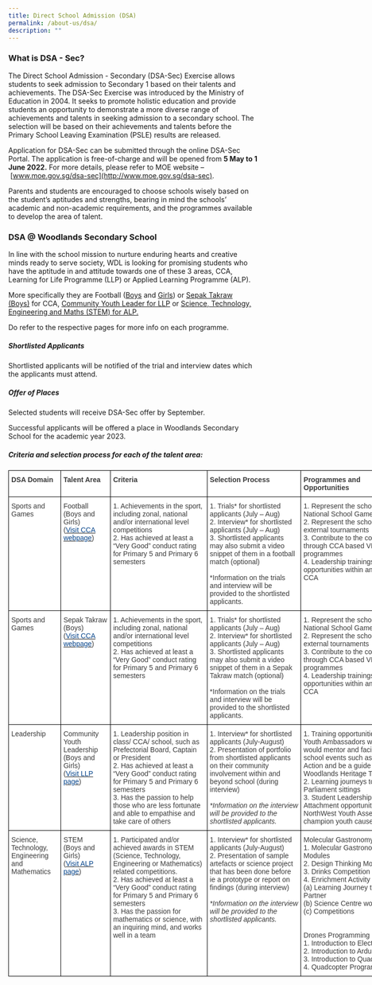 ```yaml
---
title: Direct School Admission (DSA)
permalink: /about-us/dsa/
description: ""
---
```

### What is DSA - Sec?

The Direct School Admission - Secondary (DSA-Sec) Exercise allows students to seek admission to Secondary 1 based on their talents and achievements. The DSA-Sec Exercise was introduced by the Ministry of Education in 2004. It seeks to promote holistic education and provide students an opportunity to demonstrate a more diverse range of achievements and talents in seeking admission to a secondary school. The selection will be based on their achievements and talents before the Primary School Leaving Examination (PSLE) results are released.

Application for DSA-Sec can be submitted through the online DSA-Sec Portal. The application is free-of-charge and will be opened from **5 May to 1 June 2022.** For more details, please refer to MOE website – [www.moe.gov.sg/dsa-sec](http://www.moe.gov.sg/dsa-sec).

Parents and students are encouraged to choose schools wisely based on the student’s aptitudes and strengths, bearing in mind the schools’ academic and non-academic requirements, and the programmes available to develop the area of talent.

### **DSA @ Woodlands Secondary School**

In line with the school mission to nurture enduring hearts and creative minds ready to serve society, WDL is looking for promising students who have the aptitude in and attitude towards one of these 3 areas, CCA, Learning for Life Programme (LLP) or Applied Learning Programme (ALP).

More specifically they are Football ([Boys](/ccas/sports-and-games/#5) and [Girls](/ccas/sports-and-games/#4)) or [Sepak Takraw (Boys)](/ccas/sports-and-games/#7) for CCA, [Community Youth Leader for LLP](/wdl-experience/distinctive-programmes/#2) or [Science, Technology, Engineering and Maths (STEM) for ALP.](/wdl-experience/distinctive-programmes/#1)

Do refer to the respective pages for more info on each programme.

##### **Shortlisted Applicants**

Shortlisted applicants will be notified of the trial and interview dates which the applicants must attend.

##### **Offer of Places**

Selected students will receive DSA-Sec offer by September.

Successful applicants will be offered a place in Woodlands Secondary School for the academic year 2023.

##### **Criteria and selection process for each of the talent area:**

<style type="text/css">
.tg  {border-collapse:collapse;border-spacing:0;margin:0px auto;}
.tg td{border-color:black;border-style:solid;border-width:1px;font-family:Arial, sans-serif;font-size:14px;
  overflow:hidden;padding:10px 5px;word-break:normal;}
.tg th{border-color:black;border-style:solid;border-width:1px;font-family:Arial, sans-serif;font-size:14px;
  font-weight:normal;overflow:hidden;padding:10px 5px;word-break:normal;}
.tg .tg-dox4{background-color:#FFF;color:#3A3A3A;text-align:left;vertical-align:top}
.tg .tg-c1uv{background-color:#FFF;color:#3A3A3A;font-weight:bold;text-align:left;vertical-align:top}
</style>
<table class="tg" style="undefined;table-layout: fixed; width: 809px">
<colgroup>
<col style="width: 105px">
<col style="width: 100px">
<col style="width: 195px">
<col style="width: 189px">
<col style="width: 220px">
</colgroup>
<tbody>
  <tr>
    <td class="tg-c1uv"><span style="font-weight:bold;font-style:inherit">DSA Domain</span></td>
    <td class="tg-c1uv"><span style="font-weight:bold;font-style:inherit">Talent Area</span></td>
    <td class="tg-c1uv"><span style="font-weight:bold;font-style:inherit">Criteria</span></td>
    <td class="tg-c1uv"><span style="font-weight:bold;font-style:inherit">Selection Process</span></td>
    <td class="tg-c1uv"><span style="font-weight:bold;font-style:inherit">Programmes and Opportunities</span></td>
  </tr>
  <tr>
    <td class="tg-dox4"><span style="font-weight:inherit;font-style:inherit">Sports and Games</span></td>
    <td class="tg-dox4"><span style="font-weight:inherit;font-style:inherit">Football</span><br><span style="font-weight:inherit;font-style:inherit">(Boys and Girls)</span><br><span style="font-weight:inherit;font-style:inherit">(</span><a href="https://woodlandssec.moe.edu.sg/dsa/ccas/sports-and-games/"><span style="font-weight:inherit;font-style:inherit;text-decoration:none;color:#034289;background-color:transparent">Visit CCA webpage</span></a><span style="font-weight:inherit;font-style:inherit">)</span></td>
    <td class="tg-dox4"><span style="font-weight:inherit;font-style:inherit">1. Achievements in the sport, including zonal, national and/or international level competitions</span><br><span style="font-weight:inherit;font-style:inherit">2. Has achieved at least a “Very Good” conduct rating for Primary 5 and Primary 6 semesters</span></td>
    <td class="tg-dox4"><span style="font-weight:inherit;font-style:inherit">1. Trials* for shortlisted applicants (July – Aug)</span><br><span style="font-weight:inherit;font-style:inherit">2. Interview* for shortlisted applicants (July – Aug)</span><br><span style="font-weight:inherit;font-style:inherit">3. Shortlisted applicants may also submit a video snippet of them in a football match  (optional)</span><br><br><span style="font-weight:inherit;font-style:inherit">*Information on the trials and interview will be provided to the shortlisted applicants.</span></td>
    <td class="tg-dox4"><span style="font-weight:inherit;font-style:inherit">1. Represent the school in the National School Games</span><br><span style="font-weight:inherit;font-style:inherit">2. Represent the school in external tournaments</span><br><span style="font-weight:inherit;font-style:inherit">3. Contribute to the community through CCA based VIA programmes</span><br><span style="font-weight:inherit;font-style:inherit">4. Leadership trainings and opportunities within and beyond CCA</span></td>
  </tr>
  <tr>
    <td class="tg-dox4"><span style="font-weight:inherit;font-style:inherit">Sports and Games</span></td>
    <td class="tg-dox4"><span style="font-weight:inherit;font-style:inherit">Sepak Takraw (Boys)</span><br><span style="font-weight:inherit;font-style:inherit">(</span><a href="https://woodlandssec.moe.edu.sg/dsa/ccas/sports-and-games/"><span style="font-weight:inherit;font-style:inherit;text-decoration:none;color:#034289;background-color:transparent">Visit CCA webpage</span></a><span style="font-weight:inherit;font-style:inherit">)</span></td>
    <td class="tg-dox4"><span style="font-weight:inherit;font-style:inherit">1. Achievements in the sport, including zonal, national and/or international level competitions</span><br><span style="font-weight:inherit;font-style:inherit">2. Has achieved at least a “Very Good” conduct rating for Primary 5 and Primary 6 semesters</span></td>
    <td class="tg-dox4"><span style="font-weight:inherit;font-style:inherit">1. Trials* for shortlisted applicants (July – Aug)</span><br><span style="font-weight:inherit;font-style:inherit">2. Interview* for shortlisted applicants (July – Aug)</span><br><span style="font-weight:inherit;font-style:inherit">3. Shortlisted applicants may also submit a video snippet of them in a Sepak Takraw match  (optional)</span><br><br><span style="font-weight:inherit;font-style:inherit">*Information on the trials and interview will be provided to the shortlisted applicants.</span></td>
    <td class="tg-dox4"><span style="font-weight:inherit;font-style:inherit">1. Represent the school in the National School Games</span><br><span style="font-weight:inherit;font-style:inherit">2. Represent the school in external tournaments</span><br><span style="font-weight:inherit;font-style:inherit">3. Contribute to the community through CCA based VIA programmes</span><br><span style="font-weight:inherit;font-style:inherit">4. Leadership trainings and opportunities within and beyond CCA</span></td>
  </tr>
  <tr>
    <td class="tg-dox4"><span style="font-weight:inherit;font-style:inherit">Leadership</span></td>
    <td class="tg-dox4"><span style="font-weight:inherit;font-style:inherit">Community Youth Leadership</span><br><span style="font-weight:inherit;font-style:inherit">(Boys and Girls)</span><br><span style="font-weight:inherit;font-style:inherit">(</span><a href="https://woodlandssec.moe.edu.sg/dsa/wdl-experience/distinctive-programmes/#2"><span style="font-weight:inherit;font-style:inherit;text-decoration:none;color:#034289;background-color:transparent">Visit LLP page</span></a><span style="font-weight:inherit;font-style:inherit">)</span></td>
    <td class="tg-dox4"><span style="font-weight:inherit;font-style:inherit">1. Leadership position in class/ CCA/ school, such as Prefectorial Board, Captain or President</span><br><span style="font-weight:inherit;font-style:inherit">2. Has achieved at least a “Very Good” conduct rating for Primary 5 and Primary 6 semesters</span><br><span style="font-weight:inherit;font-style:inherit">3. Has the passion to help those who are less fortunate and able to empathise and take care of others</span></td>
    <td class="tg-dox4"><span style="font-weight:inherit;font-style:inherit">1. Interview* for shortlisted applicants (July-August)</span><br><span style="font-weight:inherit;font-style:inherit">2. Presentation of portfolio from shortlisted applicants on their community involvement within and beyond school (during interview)</span><br><br><span style="font-weight:inherit;font-style:italic">*Information on the interview will be provided to the shortlisted applicants.</span><br><span style="font-weight:inherit;font-style:inherit"> </span></td>
    <td class="tg-dox4"><span style="font-weight:inherit;font-style:inherit">1. Training opportunities to be Youth Ambassadors where they would mentor and facilitate school events such as Values-in-Action and be a guide for the Woodlands Heritage Trail</span><br><span style="font-weight:inherit;font-style:inherit">2. Learning journeys to Parliament sittings</span><br><span style="font-weight:inherit;font-style:inherit">3. Student Leadership Camps</span><br><span style="font-weight:inherit;font-style:inherit">Attachment opportunities to 4. NorthWest Youth Assembly and champion youth causes.</span></td>
  </tr>
  <tr>
    <td class="tg-dox4"><span style="font-weight:inherit;font-style:inherit">Science, Technology, Engineering and Mathematics</span></td>
    <td class="tg-dox4"><span style="font-weight:inherit;font-style:inherit">STEM</span><br><span style="font-weight:inherit;font-style:inherit">(Boys and Girls)</span><br><span style="font-weight:inherit;font-style:inherit">(</span><a href="https://woodlandssec.moe.edu.sg/dsa/wdl-experience/distinctive-programmes/#1"><span style="font-weight:inherit;font-style:inherit;text-decoration:none;color:#034289;background-color:transparent">Visit ALP page</span></a><span style="font-weight:inherit;font-style:inherit">)</span></td>
    <td class="tg-dox4"><span style="font-weight:inherit;font-style:inherit">1. Participated and/or achieved awards in STEM (Science, Technology, Engineering or Mathematics) related competitions.</span><br><span style="font-weight:inherit;font-style:inherit">2. Has achieved at least a “Very Good” conduct rating for Primary 5 and Primary 6 semesters</span><br><span style="font-weight:inherit;font-style:inherit">3. Has the passion for mathematics or science, with an inquiring mind, and works well in a team</span></td>
    <td class="tg-dox4"><span style="font-weight:inherit;font-style:inherit">1. Interview* for shortlisted applicants (July-August)</span><br><span style="font-weight:inherit;font-style:inherit">2. Presentation of sample artefacts or science project that has been done before ie a prototype or report on findings (during interview)</span><br><span style="font-weight:inherit;font-style:inherit"> </span><br><span style="font-weight:inherit;font-style:italic">*Information on the interview will be provided to the shortlisted applicants.</span><br><span style="font-weight:inherit;font-style:inherit"> </span></td>
    <td class="tg-dox4"><span style="font-weight:inherit;font-style:inherit">Molecular Gastronomy</span><br><span style="font-weight:inherit;font-style:inherit">1. Molecular Gastronomy Modules</span><br><span style="font-weight:inherit;font-style:inherit">2. Design Thinking Modules</span><br><span style="font-weight:inherit;font-style:inherit">3. Drinks Competition</span><br><span style="font-weight:inherit;font-style:inherit">4. Enrichment Activity</span><br><span style="font-weight:inherit;font-style:inherit">(a) Learning Journey to Industry Partner</span><br><span style="font-weight:inherit;font-style:inherit">(b) Science Centre workshops</span><br><span style="font-weight:inherit;font-style:inherit">(c) Competitions</span><br><br><br><span style="font-weight:inherit;font-style:inherit">Drones Programming</span><br><span style="font-weight:inherit;font-style:inherit">1. Introduction to Electronic</span><br><span style="font-weight:inherit;font-style:inherit">2. Introduction to Arduino</span><br><span style="font-weight:inherit;font-style:inherit">3. Introduction to Quadcopter</span><br><span style="font-weight:inherit;font-style:inherit">4. Quadcopter Programming</span></td>
  </tr>
</tbody>
</table>